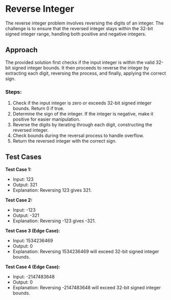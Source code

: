 # Reverse Integer
The reverse integer problem involves reversing the digits of an integer. The challenge is to ensure that the reversed integer stays within the 32-bit signed integer range, handling both positive and negative integers.

## Approach
The provided solution first checks if the input integer is within the valid 32-bit signed integer bounds. It then proceeds to reverse the integer by extracting each digit, reversing the process, and finally, applying the correct sign.

### Steps:
1. Check if the input integer is zero or exceeds 32-bit signed integer bounds. Return 0 if true.
2. Determine the sign of the integer. If the integer is negative, make it positive for easier manipulation.
3. Reverse the digits by iterating through each digit, constructing the reversed integer.
4. Check bounds during the reversal process to handle overflow.
5. Return the reversed integer with the correct sign.

## Test Cases
**Test Case 1:**
 - Input: 123
 - Output: 321
 - Explanation: Reversing 123 gives 321.

**Test Case 2:**
 - Input: -123
 - Output: -321
 - Explanation: Reversing -123 gives -321.

**Test Case 3 (Edge Case):**
 - Input: 1534236469
 - Output: 0
 - Explanation: Reversing 1534236469 will exceed 32-bit signed integer bounds.

**Test Case 4 (Edge Case):**
 - Input: -2147483648
 - Output: 0
 - Explanation: Reversing -2147483648 will exceed 32-bit signed integer bounds.